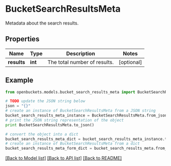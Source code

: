 # BucketSearchResultsMeta

Metadata about the search results.

## Properties
Name | Type | Description | Notes
------------ | ------------- | ------------- | -------------
**results** | **int** | The total number of results. | [optional] 

## Example

```python
from openbuckets.models.bucket_search_results_meta import BucketSearchResultsMeta

# TODO update the JSON string below
json = "{}"
# create an instance of BucketSearchResultsMeta from a JSON string
bucket_search_results_meta_instance = BucketSearchResultsMeta.from_json(json)
# print the JSON string representation of the object
print BucketSearchResultsMeta.to_json()

# convert the object into a dict
bucket_search_results_meta_dict = bucket_search_results_meta_instance.to_dict()
# create an instance of BucketSearchResultsMeta from a dict
bucket_search_results_meta_form_dict = bucket_search_results_meta.from_dict(bucket_search_results_meta_dict)
```
[[Back to Model list]](../README.md#documentation-for-models) [[Back to API list]](../README.md#documentation-for-api-endpoints) [[Back to README]](../README.md)


